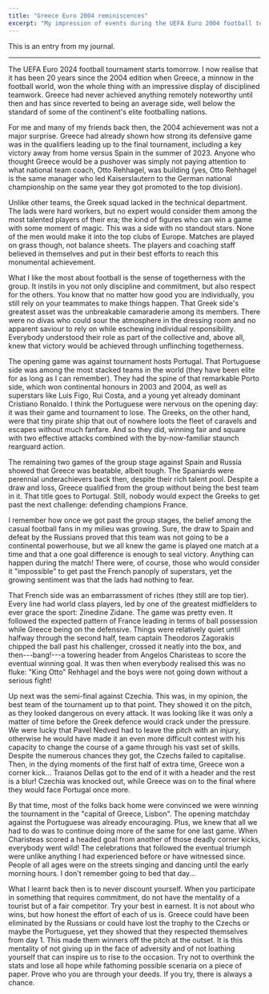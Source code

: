 ```yaml
---
title: "Greece Euro 2004 reminiscences"
excerpt: "My impression of events during the UEFA Euro 2004 football tournament when Greece was crowned unexpected champion."
---
```


This is an entry from my journal.

* * *

The UEFA Euro 2024 football tournament starts tomorrow. I now realise
that it has been 20 years since the 2004 edition when Greece, a minnow
in the football world, won the whole thing with an impressive display
of disciplined teamwork. Greece had never achieved anything remotely
noteworthy until then and has since reverted to being an average side,
well below the standard of some of the continent's elite footballing
nations.

For me and many of my friends back then, the 2004 achievement was not
a major surprise. Greece had already shown how strong its defensive
game was in the qualifiers leading up to the final tournament,
including a key victory away from home versus Spain in the summer
of 2023. Anyone who thought Greece would be a pushover was simply not
paying attention to what national team coach, Otto Rehhagel, was
building (yes, Otto Rehhagel is the same manager who led
Kaiserslautern to the German national championship on the same year
they got promoted to the top division).

Unlike other teams, the Greek squad lacked in the technical
department. The lads were hard workers, but no expert would consider
them among the most talented players of their era; the kind of figures
who can win a game with some moment of magic. This was a side with no
standout stars. None of the men would make it into the top clubs of
Europe. Matches are played on grass though, not balance sheets. The
players and coaching staff believed in themselves and put in their
best efforts to reach this monumental achievement.

What I like the most about football is the sense of togetherness with
the group. It instils in you not only discipline and commitment, but
also respect for the others. You know that no matter how good you are
individually, you still rely on your teammates to make things happen.
That Greek side's greatest asset was the unbreakable camaraderie among
its members. There were no divas who could sour the atmosphere in the
dressing room and no apparent saviour to rely on while eschewing
individual responsibility. Everybody understood their role as part of
the collective and, above all, knew that victory would be achieved
through unflinching togetherness.

The opening game was against tournament hosts Portugal. That
Portuguese side was among the most stacked teams in the world (they
have been elite for as long as I can remember). They had the spine of
that remarkable Porto side, which won continental honours in 2003 and
2004, as well as superstars like Luis Figo, Rui Costa, and a young yet
already dominant Cristiano Ronaldo. I think the Portuguese were
nervous on the opening day: it was their game and tournament to lose.
The Greeks, on the other hand, were that tiny pirate ship that out of
nowhere loots the fleet of caravels and escapes without much fanfare.
And so they did, winning fair and square with two effective attacks
combined with the by-now-familiar staunch rearguard action.

The remaining two games of the group stage against Spain and Russia
showed that Greece was beatable, albeit tough. The Spaniards were
perennial underachievers back then, despite their rich talent pool.
Despite a draw and loss, Greece qualified from the group without being
the best team in it. That title goes to Portugal. Still, nobody would
expect the Greeks to get past the next challenge: defending champions
France.

I remember how once we got past the group stages, the belief among the
casual football fans in my milieu was growing. Sure, the draw to Spain
and defeat by the Russians proved that this team was not going to be a
continental powerhouse, but we all knew the game is played one match
at a time and that a one goal difference is enough to seal victory.
Anything can happen during the match! There were, of course, those who
would consider it "impossible" to get past the French panoply of
superstars, yet the growing sentiment was that the lads had nothing to
fear.

That French side was an embarrassment of riches (they still are top
tier). Every line had world class players, led by one of the greatest
midfielders to ever grace the sport: Zinedine Zidane. The game was
pretty even. It followed the expected pattern of France leading in
terms of ball possession while Greece being on the defensive. Things
were relatively quiet until halfway through the second half, team
captain Theodoros Zagorakis chipped the ball past his challenger,
crossed it neatly into the box, and then---bang!---a towering header
from Angelos Charisteas to score the eventual winning goal. It was
then when everybody realised this was no fluke: "King Otto" Rehhagel
and the boys were not going down without a serious fight!

Up next was the semi-final against Czechia. This was, in my opinion,
the best team of the tournament up to that point. They showed it on
the pitch, as they looked dangerous on every attack. It was looking
like it was only a matter of time before the Greek defence would crack
under the pressure. We were lucky that Pavel Nedved had to leave the
pitch with an injury, otherwise he would have made it an even more
difficult contest with his capacity to change the course of a game
through his vast set of skills. Despite the numerous chances they got,
the Czechs failed to capitalise. Then, in the dying moments of the
first half of extra time, Greece won a corner kick... Traianos Dellas
got to the end of it with a header and the rest is a blur! Czechia was
knocked out, while Greece was on to the final where they would face
Portugal once more.

By that time, most of the folks back home were convinced we were
winning the tournament in the "capital of Greece, Lisbon". The opening
matchday against the Portuguese was already encouraging. Plus, we knew
that all we had to do was to continue doing more of the same for one
last game. When Charisteas scored a headed goal from another of those
deadly corner kicks, everybody went wild! The celebrations that
followed the eventual triumph were unlike anything I had experienced
before or have witnessed since. People of all ages were on the streets
singing and dancing until the early morning hours. I don't remember
going to bed that day...

What I learnt back then is to never discount yourself. When you
participate in something that requires commitment, do not have the
mentality of a tourist but of a fair competitor. Try your best in
earnest. It is not about who wins, but how honest the effort of each
of us is. Greece could have been eliminated by the Russians or could
have lost the trophy to the Czechs or maybe the Portuguese, yet they
showed that they respected themselves from day 1. This made them
winners off the pitch at the outset. It is this mentality of not
giving up in the face of adversity and of not loathing yourself that
can inspire us to rise to the occasion. Try not to overthink the stats
and lose all hope while fathoming possible scenaria on a piece of
paper. Prove who you are through your deeds. If you try, there is
always a chance.
